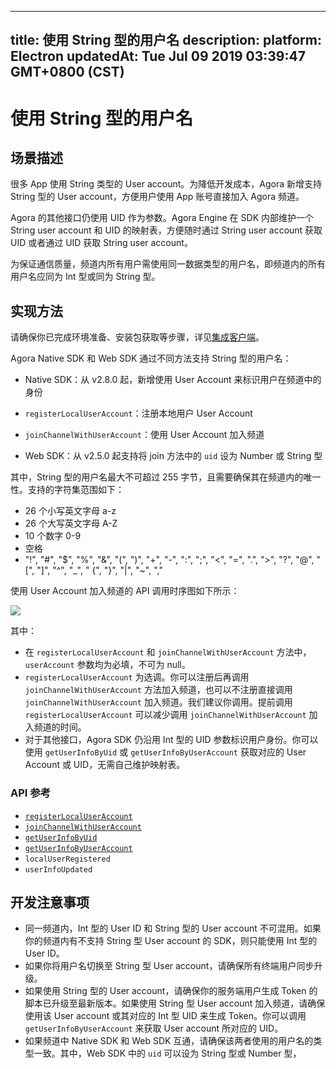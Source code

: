 
---
title: 使用 String 型的用户名
description: 
platform: Electron
updatedAt: Tue Jul 09 2019 03:39:47 GMT+0800 (CST)
---
# 使用 String 型的用户名
## 场景描述

很多 App 使用 String 类型的 User account。为降低开发成本，Agora 新增支持 String 型的 User account，方便用户使用 App 账号直接加入 Agora 频道。

Agora 的其他接口仍使用 UID 作为参数。Agora Engine 在 SDK 内部维护一个 String user account 和 UID 的映射表，方便随时通过 String user account 获取 UID 或者通过 UID 获取 String user account。

为保证通信质量，频道内所有用户需使用同一数据类型的用户名，即频道内的所有用户名应同为 Int 型或同为 String 型。

## 实现方法
请确保你已完成环境准备、安装包获取等步骤，详见[集成客户端](../../cn/Voice/electron_video.md)。

Agora Native SDK 和 Web SDK 通过不同方法支持 String 型的用户名：

- Native SDK：从 v2.8.0 起，新增使用 User Account 来标识用户在频道中的身份

 - `registerLocalUserAccount`：注册本地用户 User Account
 - `joinChannelWithUserAccount`：使用 User Account 加入频道

- Web SDK：从 v2.5.0 起支持将 join 方法中的 `uid` 设为 Number 或 String 型

其中，String 型的用户名最大不可超过 255 字节，且需要确保其在频道内的唯一性。支持的字符集范围如下：

- 26 个小写英文字母 a-z
- 26 个大写英文字母 A-Z
- 10 个数字 0-9
- 空格
- "!", "#", "$", "%", "&", "(", ")", "+", "-", ":", ";", "<", "=", ".", ">", "?", "@", "[", "]", "^", "_", " {", "}", "|", "~", ","

使用 User Account 加入频道的 API 调用时序图如下所示：

![](https://web-cdn.agora.io/docs-files/1562146482171)

其中：

- 在 `registerLocalUserAccount` 和 `joinChannelWithUserAccount` 方法中，`userAccount` 参数均为必填，不可为 null。
- `registerLocalUserAccount` 为选调。你可以注册后再调用 `joinChannelWithUserAccount` 方法加入频道，也可以不注册直接调用 `joinChannelWithUserAccount` 加入频道。我们建议你调用。提前调用 `registerLocalUserAccount` 可以减少调用 `joinChannelWithUserAccount` 加入频道的时间。
- 对于其他接口，Agora SDK 仍沿用 Int 型的 UID 参数标识用户身份。你可以使用 `getUserInfoByUid` 或 `getUserInfoByUserAccount` 获取对应的 User Account 或 UID，无需自己维护映射表。


### API 参考

- [`registerLocalUserAccount`](https://docs.agora.io/cn/Voice/API%20Reference/electron/v2.8.0/classes/agorartcengine.html#registerlocaluseraccount)
- [`joinChannelWithUserAccount`](https://docs.agora.io/cn/Voice/API%20Reference/electron/v2.8.0/classes/agorartcengine.html#joinchannelwithuseraccount)
- [`getUserInfoByUid`](https://docs.agora.io/cn/Voice/API%20Reference/electron/v2.8.0/classes/agorartcengine.html#getuserinfobyuid)
- [`getUserInfoByUserAccount`](https://docs.agora.io/cn/Voice/API%20Reference/electron/v2.8.0/classes/agorartcengine.html#getuserinfobyuseraccount)
- `localUserRegistered`
- `userInfoUpdated`

## 开发注意事项

- 同一频道内，Int 型的 User ID 和 String 型的 User account 不可混用。如果你的频道内有不支持 String 型 User account 的 SDK，则只能使用 Int 型的 User ID。
- 如果你将用户名切换至 String 型 User account，请确保所有终端用户同步升级。
- 如果使用 String 型的 User account，请确保你的服务端用户生成 Token 的脚本已升级至最新版本。如果使用 String 型 User account 加入频道，请确保使用该 User account 或其对应的 Int 型 UID 来生成 Token。你可以调用 `getUserInfoByUserAccount` 来获取 User account 所对应的 UID。
- 如果频道中 Native SDK 和 Web SDK 互通，请确保该两者使用的用户名的类型一致。其中，Web SDK 中的 `uid` 可以设为 String 型或 Number 型，
